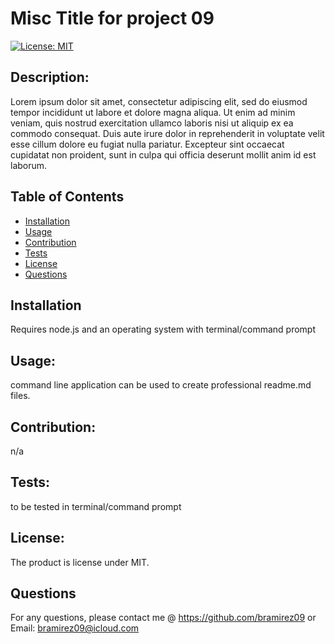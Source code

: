 # Misc Title for project 09

[![License: MIT](https://img.shields.io/badge/License-MIT-yellow.svg)](https://opensource.org/licenses/MIT)
    
## Description:
Lorem ipsum dolor sit amet, consectetur adipiscing elit, sed do eiusmod tempor incididunt ut labore et dolore magna aliqua. Ut enim ad minim veniam, quis nostrud exercitation ullamco laboris nisi ut aliquip ex ea commodo consequat. Duis aute irure dolor in reprehenderit in voluptate velit esse cillum dolore eu fugiat nulla pariatur. Excepteur sint occaecat cupidatat non proident, sunt in culpa qui officia deserunt mollit anim id est laborum.


## Table of Contents
* [Installation](#installation)
* [Usage](#usage)
* [Contribution](#contribution)
* [Tests](#tests)
* [License](#license)
* [Questions](#questions)


## Installation 
Requires node.js and an operating system with terminal/command prompt


## Usage:
command line application can be used to create professional readme.md files.


## Contribution: 
n/a


## Tests:
to be tested in terminal/command prompt


## License:
The product is license under MIT.
     


## Questions
For any questions, please contact me @ 
https://github.com/bramirez09
or
Email: bramirez09@icloud.com
  